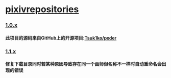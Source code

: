 # [pixivrepositories](https://github.com/EIGHTfs/pxrepo/blob/master/README.md)

### [1.0.x](#)
#### 此项目的源码来自GitHub上的开源项目:[Tsuk1ko/pxder](https://github.com/Tsuk1ko/pxder)

### [1.1.x](#)
#### 修复下载目录同时若某种原因导致存在同一个画师但名称不一样时自动重命名会出现的错误
